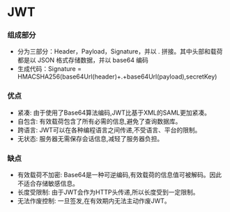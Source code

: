# JWT

### 组成部分
  - 分为三部分：Header，Payload，Signature，并以 . 拼接。其中头部和载荷都是以 JSON 格式存储数据，并以 base64 编码
  - 生成代码：Signature = HMACSHA256(base64Url(header)+.+base64Url(payload),secretKey)
### 优点
  - 紧凑: 由于使用了Base64算法编码,JWT比基于XML的SAML更加紧凑。
  - 自包含: 有效载荷包含了所有必需的信息,避免了查询数据库。
  - 跨语言: JWT可以在各种编程语言之间传递,不受语言、平台的限制。
  - 无状态: 服务器无需保存会话信息,减轻了服务器负担。

### 缺点
  - 有效载荷不加密: Base64是一种可逆编码,有效载荷的信息值可被解码。因此不适合存储敏感信息。
  - 长度受限制: 由于JWT会作为HTTP头传递,所以长度受到一定限制。
  - 无法作废控制: 一旦签发,在有效期内无法主动作废JWT。
